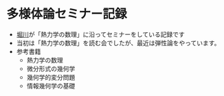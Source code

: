 # 多様体論セミナー記録

* [堀川](https://hyrodium.github.io/)が「熱力学の数理」に沿ってセミナーをしている記録です
* 当初は「熱力学の数理」を読む会でしたが、最近は弾性論をやっています。
* 参考書籍
    * 熱力学の数理
    * 微分形式の幾何学
    * 幾何学的変分問題
    * 情報幾何学の基礎
